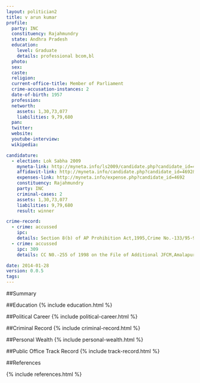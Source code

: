 ```yaml
---
layout: politician2
title: v arun kumar
profile: 
  party: INC
  constituency: Rajahmundry
  state: Andhra Pradesh
  education: 
    level: Graduate
    details: professional bcom,bl
  photo: 
  sex: 
  caste: 
  religion: 
  current-office-title: Member of Parliament
  crime-accusation-instances: 2
  date-of-birth: 1957
  profession: 
  networth: 
    assets: 1,30,73,077
    liabilities: 9,79,680
  pan: 
  twitter: 
  website: 
  youtube-interview: 
  wikipedia: 

candidature: 
  - election: Lok Sabha 2009
    myneta-link: http://myneta.info/ls2009/candidate.php?candidate_id=4692
    affidavit-link: http://myneta.info/candidate.php?candidate_id=4692&scan=original
    expenses-link: http://myneta.info/expense.php?candidate_id=4692
    constituency: Rajahmundry 
    party: INC
    criminal-cases: 2
    assets: 1,30,73,077
    liabilities: 9,79,680
    result: winner 

crime-record: 
  - crime: accussed
    ipc: 
    details: Section 8(b) of AP Prohibition Act,1995,Crime No.-133/95-96,Excise Police Station,Korukonda,District East Godavari District,State Andhra Pradesh 
  - crime: accussed
    ipc: 309
    details: CC N0.-255 of 1998 on the File of Additional JFCM,Amalapuram,Amalapuram Town Police Station,District East Godavari,State Andhra Pradesh 

date: 2014-01-28
version: 0.0.5
tags: 
---
```

##Summary


##Education
{% include education.html %}


##Political Career
{% include political-career.html %}


##Criminal Record
{% include criminal-record.html %}


##Personal Wealth
{% include personal-wealth.html %}


##Public Office Track Record
{% include track-record.html %}


##References


{% include references.html %}